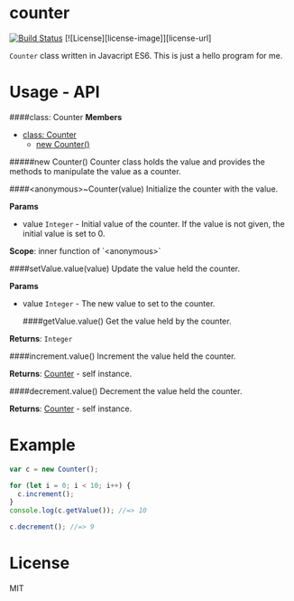 # counter

[![Build Status](https://drone.io/github.com/toshiyukihina/es6-counter/status.png)](https://drone.io/github.com/toshiyukihina/es6-counter/latest)
[![License][license-image]][license-url]

`Counter` class written in Javacript ES6. This is just a hello program for me.

# Usage - API


  <a name="Counter"></a>
####class: Counter
**Members**

* [class: Counter](#Counter)
  * [new Counter()](#new_Counter)

<a name="new_Counter"></a>
#####new Counter()
Counter class holds the value and provides the methods to manipulate the value as a counter.


  <a name="<anonymous>..Counter"></a>
####&lt;anonymous&gt;~Counter(value)
Initialize the counter with the value.

**Params**

- value `Integer` - Initial value of the counter. If the value is not given, the initial value is set to 0.  

**Scope**: inner function of &#x60;&lt;anonymous&gt;&#x60;  

  <a name="setValue.value"></a>
####setValue.value(value)
Update the value held the counter.

**Params**

- value `Integer` - The new value to set to the counter.  


  <a name="getValue.value"></a>
####getValue.value()
Get the value held by the counter.

**Returns**: `Integer`  

  <a name="increment.value"></a>
####increment.value()
Increment the value held the counter.

**Returns**: [Counter](#Counter) - self instance.  

  <a name="decrement.value"></a>
####decrement.value()
Decrement the value held the counter.

**Returns**: [Counter](#Counter) - self instance.  


# Example

```js
var c = new Counter();

for (let i = 0; i < 10; i++) {
  c.increment();
}
console.log(c.getValue()); //=> 10

c.decrement(); //=> 9
```

# License

MIT

